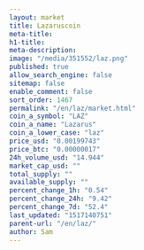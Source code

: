 ```yaml
---
layout: market
title: Lazaruscoin
meta-title: 
h1-title: 
meta-description: 
image: "/media/351552/laz.png"
published: true
allow_search_engine: false
sitemap: false
enable_comment: false
sort_order: 1467
permalink: "/en/laz/market.html"
coin_a_symbol: "LAZ"
coin_a_name: "Lazarus"
coin_a_lower_case: "laz"
price_usd: "0.00199743"
price_btc: "0.00000017"
24h_volume_usd: "14.944"
market_cap_usd: ""
total_supply: ""
available_supply: ""
percent_change_1h: "0.54"
percent_change_24h: "9.42"
percent_change_7d: "52.4"
last_updated: "1517140751"
parent-url: "/en/laz/"
author: Sam
---
```


